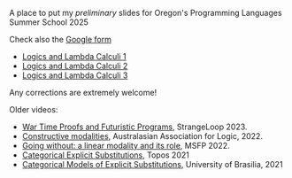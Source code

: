 A place to put my *preliminary* slides for Oregon's Programming Languages Summer School 2025

Check also the [Google form](https://docs.google.com/forms/d/e/1FAIpQLSeIiqcDBigxNtYKZfW9rGbqYrrbsXvyPkRjaCGTCOnMqYco8A/viewform?usp=dialog)

*  [Logics and Lambda Calculi 1](https://github.com/vcvpaiva/DialecticaCategories/blob/master/OPLSS2025/OregonLecture1.pdf)
*  [Logics and Lambda Calculi 2](https://github.com/vcvpaiva/DialecticaCategories/blob/master/OPLSS2025/OregonLecture2.pdf)
*  [Logics and Lambda Calculi 3](https://github.com/vcvpaiva/DialecticaCategories/blob/master/OPLSS2025/OregonLecture3.pdf)


  Any corrections are extremely welcome!

  Older videos:
  * [War Time Proofs and Futuristic Programs](https://www.youtube.com/watch?v=4_6uboxUYR8), StrangeLoop 2023.
  * [Constructive modalities](https://www.youtube.com/watch?v=hbf-tGjxRQQ), Australasian Association for Logic, 2022.
  * [Going without: a linear modality and its role](https://www.youtube.com/watch?v=7uTsihTketw), MSFP 2022.
  * [Categorical Explicit Substitutions](https://www.youtube.com/watch?v=Z_gu1r7LNyc&t=1s), Topos 2021
  * [Categorical Models of Explicit Substitutions](https://www.youtube.com/watch?v=w4tTdai9mTg), University of Brasilia, 2021

